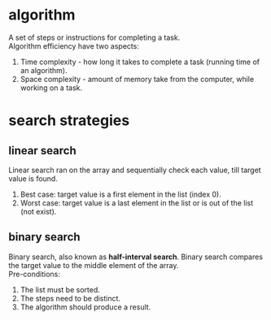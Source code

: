 # algorithm

A set of steps or instructions for completing a task.  
Algorithm efficiency have two aspects:

1. Time complexity - how long it takes to complete a task (running time of an algorithm).
2. Space complexity - amount of memory take from the computer, while working on a task.

# search strategies

## linear search

Linear search ran on the array and sequentially check each value, till target value is found.

1. Best case: target value is a first element in the list (index 0).
2. Worst case: target value is a last element in the list or is out of the list (not exist).

## binary search

Binary search, also known as **half-interval search**. Binary search compares the target value to the middle element of the array.  
Pre-conditions:

1. The list must be sorted.
2. The steps need to be distinct.
3. The algorithm should produce a result.